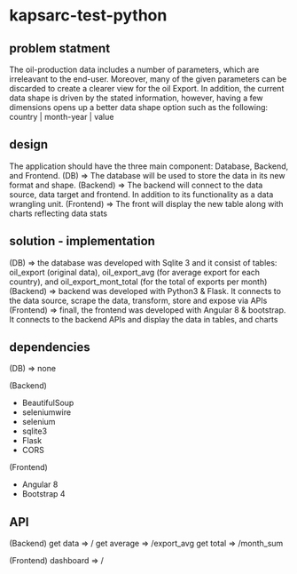 # kapsarc-test-python

## problem statment 
The oil-production data includes a number of parameters, which are irreleavant to the end-user. Moreover, many of the given parameters can be discarded to create a clearer view for the oil Export. In addition, the current data shape is driven by the stated information, however, having a few dimensions opens up a better data shape option such as the following:
country | month-year | value

## design
The application should have the three main component: Database, Backend, and Frontend. 
(DB) => The database will be used to store the data in its new format and shape. 
(Backend) => The backend will connect to the data source, data target and frontend. In addition to its functionality as a data wrangling unit.
(Frontend) => The front will display the new table along with charts reflecting data stats

## solution - implementation 
(DB) => the database was developed with Sqlite 3 and it consist of tables: oil_export (original data), oil_export_avg (for average export for each country), and oil_export_mont_total (for the total of exports per month)
(Backend) => backend was developed with Python3 & Flask. It connects to the data source, scrape the data, transform, store and expose via APIs
(Frontend) => finall, the frontend was developed with Angular 8 & bootstrap. It connects to the backend APIs and display the data in tables, and charts

## dependencies
(DB) => none

(Backend)
- BeautifulSoup
- seleniumwire
- selenium
- sqlite3
- Flask
- CORS

(Frontend) 
- Angular 8
- Bootstrap 4

## API
(Backend)
get data => /
get average => /export_avg
get total => /month_sum

(Frontend)
dashboard => /
